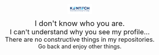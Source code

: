<p align="center">
 <img src="./materials/UI_Eng.png" width="80" height="32">
</p>
<p align="center">
 <span style="font-size:24px;">I don't know who you are.</span> <br>
 <span style="font-size:22px;">I can't understand why you see my profile...</span> <br>
 <span style="font-size:20px;">There are no constructive things in my repositories.</span> <br>
 <span style="font-size:18px;">Go back and enjoy other things.</span>
</p>

